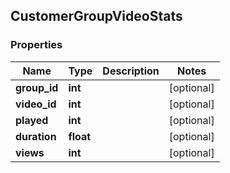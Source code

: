 ## CustomerGroupVideoStats

### Properties
Name | Type | Description | Notes
------------ | ------------- | ------------- | -------------
**group_id** | **int** |  | [optional] 
**video_id** | **int** |  | [optional] 
**played** | **int** |  | [optional] 
**duration** | **float** |  | [optional] 
**views** | **int** |  | [optional] 


